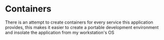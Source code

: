 # Containers
There is an attempt to create containers for every service this
application provides, this makes it easier to create a portable 
development environment and insolate the application from my workstation's
OS